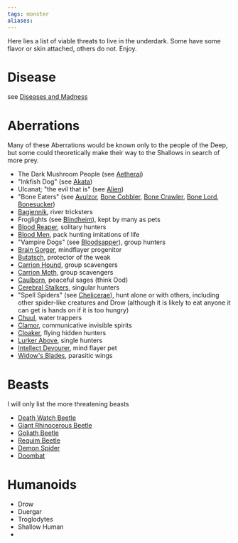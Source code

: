 ```yaml
---
tags: monster
aliases:
---
```


Here lies a list of viable threats to live in the underdark. Some have some flavor or skin attached, others do not. Enjoy.

# Disease
see [Diseases and Madness](https://www.5esrd.com/gamemastering/diseases/)

# Aberrations
Many of these Aberrations would be known only to the people of the Deep, but some could theoretically make their way to the Shallows in search of more prey.
- The Dark Mushroom People (see [Aetherai](https://www.5esrd.com/database/creature/aetherai/))
- "Inkfish Dog" (see [Akata](https://www.5esrd.com/database/creature/akata/))
- Ulcanat; "the evil that is" (see [Alien](https://www.5esrd.com/database/creature/alien/))
- "Bone Eaters" (see [Avulzor](https://www.5esrd.com/database/creature/avulzor/), [Bone Cobbler](https://www.5esrd.com/database/creature/bone-cobbler/), [Bone Crawler](https://www.5esrd.com/database/creature/bone-crawler/), [Bone Lord](https://www.5esrd.com/database/creature/bone-lord/), [Bonesucker](https://www.5esrd.com/database/creature/bonesucker/))
- [Bagiennik](https://www.5esrd.com/database/creature/bagiennik-3pp/), river tricksters
- Froglights (see [Blindheim](https://www.5esrd.com/database/creature/blindheim/)), kept by many as pets 
- [Blood Reaper](https://www.5esrd.com/database/creature/blood-reaper/), solitary hunters
- [Blood Men](https://www.5esrd.com/database/creature/bloodman/), pack hunting imitations of life
- "Vampire Dogs" (see [Bloodsapper](https://www.5esrd.com/database/creature/bloodsapper/)), group hunters
- [Brain Gorger](https://www.5esrd.com/database/creature/brain-gorger/), mindflayer progenitor
- [Butatsch](https://www.5esrd.com/database/creature/butatsch/), protector of the weak
- [Carrion Hound](https://www.5esrd.com/database/creature/carrion-hound/), group scavengers
- [Carrion Moth](https://www.5esrd.com/database/creature/carrion-moth/), group scavengers
- [Caulborn](https://www.5esrd.com/database/creature/caulborn/), peaceful sages (think Ood)
- [Cerebral Stalkers](https://www.5esrd.com/database/creature/cerebral-stalker/), singular hunters
- "Spell Spiders" (see [Chelicerae](https://www.5esrd.com/database/creature/chelicerae-3pp/)), hunt alone or with others, including other spider-like creatures and Drow (although it is likely to eat anyone it can get is hands on if it is too hungry)
- [Chuul](https://www.5esrd.com/database/creature/chuul/), water trappers
- [Clamor](https://www.5esrd.com/database/creature/clamor/), communicative invisible spirits
- [Cloaker](https://www.5esrd.com/database/creature/cloaker/), flying hidden hunters
- [Lurker Above](https://www.5esrd.com/database/creature/lurker-above/), single hunters
- [Intellect Devourer](https://www.5esrd.com/database/creature/intellect-devourer/), mind flayer pet
- [Widow's Blades](https://www.5esrd.com/database/creature/widows-blades/), parasitic wings

# Beasts
I will only list the more threatening beasts
- [Death Watch Beetle](https://www.5esrd.com/database/creature/beetle-death-watch/)
- [Giant Rhinocerous Beetle](https://www.5esrd.com/database/creature/beetle-giant-rhinoceros/)
- [Goliath Beetle](https://www.5esrd.com/database/creature/beetle-goliath/)
- [Requim Beetle](https://www.5esrd.com/database/creature/beetle-requiem/)
- [Demon Spider](https://www.5esrd.com/database/creature/demon-spider/)
- [Doombat](https://www.5esrd.com/database/creature/doombat/)

# Humanoids
- Drow
- Duergar
- Troglodytes
- Shallow Human
- 